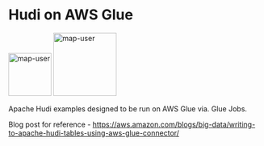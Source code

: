 # Hudi on AWS Glue

<img width="85" alt="map-user" src="https://img.shields.io/badge/views-501-green"> <img width="125" alt="map-user" src="https://img.shields.io/badge/unique visits-131-green">

Apache Hudi examples designed to be run on AWS Glue via. Glue Jobs.

Blog post for reference - https://aws.amazon.com/blogs/big-data/writing-to-apache-hudi-tables-using-aws-glue-connector/
